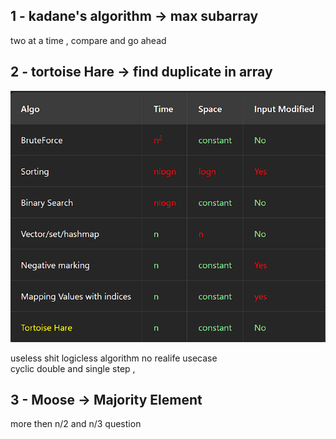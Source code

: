 ## 1 -  kadane's algorithm -> max subarray 
two at a time , compare and go ahead 

## 2 - tortoise Hare -> find duplicate in array 
![alt text](./images/tortoisehare.png)

useless shit logicless algorithm no realife usecase \
cyclic double and single step , 

## 3 - Moose -> Majority Element
more then n/2 and n/3 question 
